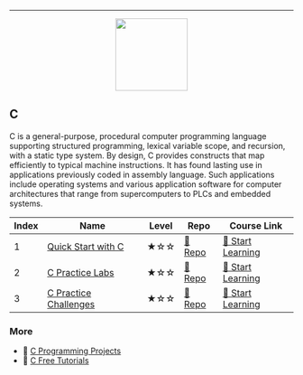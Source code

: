
---

<div align="center">
<img width="128px" src="https://file.labex.io/path/GAbMWgBPUOxV.png">
</div>

## C

C is a general-purpose, procedural computer programming language supporting structured programming, lexical variable scope, and recursion, with a static type system. By design, C provides constructs that map efficiently to typical machine instructions. It has found lasting use in applications previously coded in assembly language. Such applications include operating systems and various application software for computer architectures that range from supercomputers to PLCs and embedded systems.

|   Index | Name                                            | Level   | Repo                                                          | Course Link                                                        |
|---------|-------------------------------------------------|---------|---------------------------------------------------------------|--------------------------------------------------------------------|
|       1 | [Quick Start with C](#quick-start-with-c)       | ★☆☆     | [🔗 Repo](https://github.com/labex-labs/quick-start-with-c)    | [🚀 Start Learning](https://labex.io/courses/quick-start-with-c)    |
|       2 | [C Practice Labs](#c-practice-labs)             | ★☆☆     | [🔗 Repo](https://github.com/labex-labs/c-practice-labs)       | [🚀 Start Learning](https://labex.io/courses/c-practice-labs)       |
|       3 | [C Practice Challenges](#c-practice-challenges) | ★☆☆     | [🔗 Repo](https://github.com/labex-labs/c-practice-challenges) | [🚀 Start Learning](https://labex.io/courses/c-practice-challenges) |

### More

- 🔗 [C Programming Projects](https://github.com/labex-labs/awesome-programming-projects?tab=readme-ov-file#c)
- 🔗 [C Free Tutorials](https://github.com/labex-labs/c-free-tutorials)

